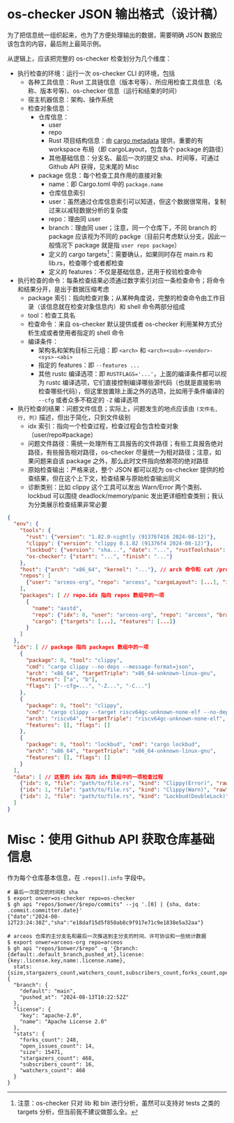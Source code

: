 # os-checker JSON 输出格式（设计稿）

为了把信息统一组织起来，也为了方便处理输出的数据，需要明确 JSON 数据应该包含的内容，最后附上最简示例。

从逻辑上，应该把完整的 os-checker 检查划分为几个维度：

* 执行检查的环境：运行一次 os-checker CLI 的环境，包括
    * 各种工具信息：Rust 工具链信息（版本号等）、所应用检查工具信息（名称、版本号等)、os-checker 信息（运行和结束的时间）
    * 宿主机器信息：架构、操作系统
    * 检查对象信息：
        * 仓库信息：
            * user 
            * repo 
            * Rust 项目结构信息：由 [cargo metadata] 提供，重要的有 workspace 布局（即 cargoLayout，包含各个 package 的路径）
            * 其他基础信息：分支名、最后一次的提交 sha、时间等，可通过 Github API 获得，见末尾的 Misc
        * package 信息：每个检查工具作用的直接对象
            * name：即 Cargo.toml 中的 `package.name`
            * 仓库信息索引
            * user：虽然通过仓库信息索引可以知道，但这个数据很常用，复制过来以减轻数据分析的复杂度
            * repo：理由同 user
            * branch：理由同 user；注意，同一个仓库下，不同 branch 的 package 应该视为不同的 packge（目前只考虑默认分支，因此一般情况下 package 就是指 `user repo package`）
            * 定义的 cargo targets[^1]：需要确认，如果同时存在 main.rs 和 lib.rs，检查哪个或者都检查
            * 定义的 features：不仅是基础信息，还用于校验检查命令
* 执行检查的命令：每条检查结果必须通过数字索引对应一条检查命令；将命令和结果分开，是出于数据压缩考虑
    * package 索引：指向检查对象；从某种角度说，完整的检查命令由工作目录（该信息就在检查对象信息内）和 shell 命令两部分组成
    * tool：检查工具名
    * 检查命令：来自 os-checker 默认提供或者 os-checker 利用某种方式分析生成或者使用者指定的 shell 命令
    * 编译条件：
        * 架构名和架构目标三元组：即 `<arch>` 和 `<arch><sub>-<vendor>-<sys>-<abi>`
        * 指定的 features：即 `--features ...`
        * 其他 rustc 编译选项：即 `RUSTFLAGS='...'`，上面的编译条件都可以视为 rustc 编译选项，它们直接控制编译哪些源代码（也就是直接影响检查哪些代码），但这里放置除上面之外的选项，比如用于条件编译的 `--cfg` 或者众多不稳定的 `-Z` 编译选项
* 执行检查的结果：问题文件信息；实际上，问题发生的地点应该由 `(文件名, 行, 列)` 描述，但出于简化，只到文件级别
    * idx 索引：指向一个检查过程，检查过程会包含检查对象（user/repo#package）
    * 问题文件路径：需统一处理所有工具报告的文件路径；有些工具报告绝对路径，有些报告相对路径，os-checker 尽量统一为相对路径；注意，如果问题来自该 package 之外，那么此时文件指向依赖项的绝对路径
    * 原始检查输出：严格来说，整个 JSON 都可以视为 os-checker 提供的检查结果，但在这个上下文，检查结果与原始检查输出同义
    * 诊断类别：比如 clippy 这个工具可以发出 Warn/Error 两个类别、lockbud 可以围绕 deadlock/memory/panic 发出更详细检查类别；我认为分类展示检查结果非常必要

[cargo metadata]: https://doc.rust-lang.org/cargo/commands/cargo-metadata.html#json-format

[^1]: 注意：os-checker 只对 lib 和 bin 进行分析，虽然可以支持对 tests 之类的 targets 分析，但当前我不建议做那么全。

```json
{
  "env": {
    "tools": {
      "rust": {"version": "1.82.0-nightly (91376f416 2024-08-12)"},
      "clippy": {"version": "clippy 0.1.82 (91376f4 2024-08-12)"},
      "lockbud": {"version": "sha...", "date": "...", "rustToolchain": "..."}, // lockbud 需要固定工具链
      "os-checker": {"start": "...", "finish": "..."}
    },
    "host": {"arch": "x86_64", "kernel": "..."}, // arch 命令和 cat /proc/version
    "repos": [
      {"user": "arceos-org", "repo": "arceos", "cargoLayout": [...], "info": {...}}
    ],
    "packages": [ // repo.idx 指向 repos 数组中的一项
      {
        "name": "axstd",
        "repo": {"idx": 0, "user": "arceos-org", "repo": "arceos", "branch": "main"},
        "cargo": {"targets": [...], "features": [...]}
      }
    ]
  },
  "idx": [ // package 指向 packages 数组中的一项
    {
      "package": 0, "tool": "clippy",
      "cmd": "cargo clippy --no-deps --message-format=json",
      "arch": "x86_64", "targetTriple": "x86_64-unknown-linux-gnu",
      "features": ["a", "b"],
      "flags": ["--cfg=...", "-Z...", "-C..."]
    },
    {
      "package": 0, "tool": "clippy",
      "cmd": "cargo clippy --target riscv64gc-unknown-none-elf --no-deps --message-format=json",
      "arch": "riscv64", "targetTriple": "riscv64gc-unknown-none-elf",
      "features": [], "flags": []
    },
    {
      "package": 0, "tool": "lockbud", "cmd": "cargo lockbud",
      "arch": "x86_64", "targetTriple": "x86_64-unknown-linux-gnu",
      "features": [], "flags": []
    }
  ],
  "data": [ // 这里的 idx 指向 idx 数组中的一项检查过程
    {"idx": 0, "file": "path/to/file.rs", "kind": "Clippy(Error)", "raw": "raw report ..."},
    {"idx": 1, "file": "path/to/file.rs", "kind": "Clippy(Warn)", "raw": "raw report ..."},
    {"idx": 2, "file": "path/to/file.rs", "kind": "Lockbud(DoubleLock)", "raw": "raw report ..."}
  ]
}
```

# Misc：使用 Github API 获取仓库基础信息

作为每个仓库基本信息，在 `.repos[].info` 字段中。

```console
# 最后一次提交的时间和 sha
$ export onwer=os-checker repo=os-checker
$ gh api "repos/$onwer/$repo/commits" --jq '.[0] | {sha, date: .commit.committer.date}'
{"date":"2024-08-12T23:24:38Z","sha":"e18daf15d5f850ab8c9f917e71c9e1838e5a32aa"}

# arceos 仓库的主分支名和最后一次推送到主分支的时间、许可协议和一些统计数据
$ export onwer=arceos-org repo=arceos
$ gh api "repos/$onwer/$repo" -q '{branch:{default:.default_branch,pushed_at},license:{key:.license.key,name:.license.name},
  stats:{size,stargazers_count,watchers_count,subscribers_count,forks_count,open_issues_count}}'
{
  "branch": {
    "default": "main",
    "pushed_at": "2024-08-13T10:22:52Z"
  },
  "license": {
    "key": "apache-2.0",
    "name": "Apache License 2.0"
  },
  "stats": {
    "forks_count": 248,
    "open_issues_count": 14,
    "size": 15471,
    "stargazers_count": 468,
    "subscribers_count": 16,
    "watchers_count": 468
  }
}
```
